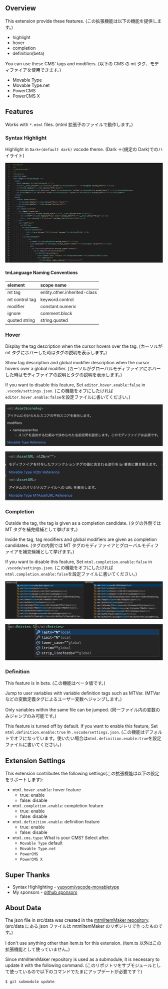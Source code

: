 ## Overview

This extension provide these features. (この拡張機能は以下の機能を提供します。)

- highlight
- hover
- completion
- definition(beta)

You can use these CMS' tags and modifiers. (以下の CMS の mt タグ、モディファイアを使用できます。)

- Movable Type
- Movable Type.net
- PowerCMS
- PowerCMS X

## Features

Works with `*.mtml` files. (mtml 拡張子のファイルで動作します。)

### Syntax Highlight

Highlight in `Dark+(default dark)` vscode theme. (Dark ＋(規定の Dark)でのハイライト)

![highlightImage.png](./images/highlightImage.png "highlightImage.png")

#### tmLanguage Naming Conventions

| element        | scope name                   |
| :------------- | :--------------------------- |
| mt tag         | entity.other.inherited-class |
| mt control tag | keyword.control              |
| modifier       | constant.numeric             |
| ignore         | comment.block                |
| quoted string  | string.quoted                |

### Hover

Display the tag description when the cursor hovers over the tag. (カーソルが mt タグにホバーした時はタグの説明を表示します。)

Show tag description and global modifier description when the cursor hovers over a global modifier. (カーソルがグローバルモディファイアにホバーした時はモディファイアの説明とタグの説明を表示します。)

If you want to disable this feature, Set `editor.hover.enable:false` in `.vscode/settings.json`. (この機能をオフにしたければ`editor.hover.enable:false`を設定ファイルに書いてください。)

![hover item for tag](./images/hovarImage_onTag.png)

![hover item for global modifier](./images/hoverImage_onGlobalModifier.png)

### Completion

Outside the tag, the tag is given as a completion candidate. (タグの外側では MT タグを補完候補として挙げます。)

Inside the tag, tag modifiers and global modifiers are given as completion candidates. (タグの内側では MT タグのモディファイアとグローバルモディファイアを補完候補として挙げます。)

If you want to disable this feature, Set `mtml.completion.enable:false` in `.vscode/settings.json`. (この機能をオフにしたければ`mtml.completion.enable:false`を設定ファイルに書いてください。)

![completion item for tag](./images/completionImage_tag.png)

![completion item for global modifier](./images/completionImage_globalModifier.png)

### Definition

This feature is in beta. (この機能はベータ版です。)

Jump to user variables with variable definition tags such as MTVar. (MTVar などの変数定義タグによるユーザー変数へジャンプします。)

Only variables within the same file can be jumped. (同一ファイル内の変数のみジャンプのみ可能です。)

This feature is turned off by default. If you want to enable this feature, Set `mtml.definition.enable:true` in `.vscode/settings.json`. (この機能はデフォルトでオフになっています。使いたい場合は`mtml.definition.enable:true`を設定ファイルに書いてください。)

## Extension Settings

This extension contributes the following settings(この拡張機能は以下の設定をサポートします):

- `mtml.hover.enable`: hover feature
  - true: enable
  - false: disable
- `mtml.completion.enable`: completion feature
  - true: enable
  - false: disable
- `mtml.definition.enable`: definition feature
  - true: enable
  - false: disable
- `mtml.cms.type`: What is your CMS? Select after.
  - `Movable Type` default
  - `Movable Type.net`
  - `PowerCMS`
  - `PowerCMS X`

## Super Thanks

- Syntax Highlighting - [yupyom/vscode-movabletype](https://github.com/yupyom/vscode-movabletype/tree/0.1.0)
- My sponsors - [github sponsors](https://github.com/sponsors/fhiromasa)

## About Data

The json file in src/data was created in the [mtmlItemMaker repository](https://github.com/fhiromasa/mtmlItemMaker). (src/data にある json ファイルは mtmlItemMaker のリポジトリで作ったものです。)

I don't use anything other than item.ts for this extension. (item.ts 以外はこの拡張機能として使っていません。)

Since mtmlItemMaker repository is used as a submodule, it is necessary to update it with the following command. (このリポジトリをサブモジュールとして使っているので以下のコマンドでたまにアップデートが必要です？)

```sh
$ git submodule update
```
